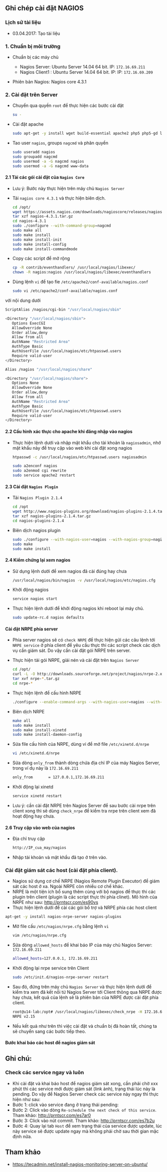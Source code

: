 ﻿## Ghi chép cài đặt NAGIOS

### Lịch sử tài liệu
- 03.04.2017: Tạo tài liệu

### 1. Chuẩn bị môi trường

- Chuẩn bị các máy chủ
  - Nagios Server: Ubuntu Server 14.04 64 bit. IP: `172.16.69.211`
  - Nagios Client1 : Ubuntu Server 14.04 64 bit. IP: IP: `172.16.69.209`
  
 - Phiên bản Nagios: Nagios core 4.3.1  
 
### 2. Cài đặt trên Server

- Chuyển qua quyền `root` để thực hiện các bước cài đặt
  ```sh
  su - 
  ```

- Cài đặt apache
  ```sh
  sudo apt-get -y install wget build-essential apache2 php5 php5-gd libgd-dev unzip apache2-utils libgd2-xpm-dev openssl libssl-dev xinetd
  ```

- Tao user `nagios`, groups `nagcmd` và phân quyền 
  ```sh
  sudo useradd nagios
  sudo groupadd nagcmd
  sudo usermod -a -G nagcmd nagios
  sudo usermod -a -G nagcmd www-data
  ```

####  2.1 Tải các gói cài đặt của `Nagios Core`
- Lưu ý: Bước này thực hiện trên máy chủ `Nagios Server`
- Tải `nagios core 4.3.1` và thực hiện biên dịch.
  ```sh
  cd /opt/
  wget https://assets.nagios.com/downloads/nagioscore/releases/nagios-4.3.1.tar.gz
  tar xzf nagios-4.3.1.tar.gz
  cd nagios-4.3.1
  sudo ./configure --with-command-group=nagcmd
  sudo make all
  sudo make install
  sudo make install-init
  sudo make install-config
  sudo make install-commandmode
  ```
- Copy các script để mở rộng 
  ```sh
  cp -R contrib/eventhandlers/ /usr/local/nagios/libexec/
  chown -R nagios:nagios /usr/local/nagios/libexec/eventhandlers
  ```

- Dùng lệnh `vi` để tạo fie `/etc/apache2/conf-available/nagios.conf`
  ```sh
  sudo vi /etc/apache2/conf-available/nagios.conf
  ```

với nội dung dưới
  ```sh
  ScriptAlias /nagios/cgi-bin "/usr/local/nagios/sbin"

  <Directory "/usr/local/nagios/sbin">
     Options ExecCGI
     AllowOverride None
     Order allow,deny
     Allow from all
     AuthName "Restricted Area"
     AuthType Basic
     AuthUserFile /usr/local/nagios/etc/htpasswd.users
     Require valid-user
  </Directory>

  Alias /nagios "/usr/local/nagios/share"

  <Directory "/usr/local/nagios/share">
     Options None
     AllowOverride None
     Order allow,deny
     Allow from all
     AuthName "Restricted Area"
     AuthType Basic
     AuthUserFile /usr/local/nagios/etc/htpasswd.users
     Require valid-user
  </Directory>
  ```

#### 2.2 Cấu hình xác thực cho apache khi đăng nhập vào nagios

- Thực hiện lệnh dưới và nhập mật khẩu cho tài khoản là `nagiosadmin`, nhớ mật khẩu này để truy cập vào web khi cài đặt xong nagios 
  ```sh
  htpasswd -c /usr/local/nagios/etc/htpasswd.users nagiosadmin
  ```
  
  ```sh
  sudo a2enconf nagios
  sudo a2enmod cgi rewrite
  sudo service apache2 restart
  ```

#### 2.3 Cài đặt `Nagios Plugin`

- Tải `Nagios Plugin 2.1.4`
  ```sh
  cd /opt
  wget http://www.nagios-plugins.org/download/nagios-plugins-2.1.4.tar.gz
  tar xzf nagios-plugins-2.1.4.tar.gz
  cd nagios-plugins-2.1.4
  ```

- Biên dịch nagios plugin
  ```sh
  sudo ./configure --with-nagios-user=nagios --with-nagios-group=nagios
  sudo make
  sudo make install
  ```
  
#### 2.4 Kiểm chứng lại xem nagios
 
- Sử dụng lệnh dưới để xem nagios đã cài đúng hay chưa
  ```sh
  /usr/local/nagios/bin/nagios -v /usr/local/nagios/etc/nagios.cfg
  ```
   
- Khởi động nagios
  ```sh
  service nagios start
  ```

- Thực hiện lệnh dưới để khởi động nagios khi reboot lại máy chủ.
  ```sh
  sudo update-rc.d nagios defaults
  ```

#### Cài đặt NRPE phía server 
- Phía server nagios sẽ có `check NRPE` để thực hiện gửi các câu lệnh tới `NRPE service` ở phía client để yêu cầu thực thi các script check các dịch vụ cần giám sát. Do vậy cần cài đặt gói NRPE trên server.
- Thực hiện tải gói NRPE, giải nén và cài đặt trên `Nagios Server`

  ```sh
  cd /opt/
  curl -L -O http://downloads.sourceforge.net/project/nagios/nrpe-2.x/nrpe-2.15/nrpe-2.15.tar.gz
  tar xvf nrpe-*.tar.gz
  cd nrpe-*
  ```

- Thực hiện lệnh để cấu hình NRPE
  ```sh
  ./configure --enable-command-args --with-nagios-user=nagios --with-nagios-group=nagios --with-ssl=/usr/bin/openssl --with-ssl-lib=/usr/lib/x86_64-linux-gnu
  ```

- Biên dịch NRPE 
  ```sh
  make all
  sudo make install
  sudo make install-xinetd
  sudo make install-daemon-config
  ```
  
- Sửa file cấu hình của NRPE, dùng vi để mở file `/etc/xinetd.d/nrpe`
  ```sh
  vi /etc/xinetd.d/nrpe
  ```

- Sửa dòng `only_from` thành dòng chứa địa chỉ IP của máy Nagios Server, trong ví dụ này là `172.16.69.211`
  ```sh
  only_from       = 127.0.0.1,172.16.69.211
  ```

- Khởi động lại xinetd
  ```sh
  service xinetd restart
  ```

- Lưu ý: cần cài đặt NRPE trên Nagios Server để sau bước cài nrpe trên client xong thì sẽ dùng `check_nrpe` để kiểm tra  nrpe trên client xem đã hoạt động hay chưa.
  
#### 2.6 Truy cập vào web của nagios
 
- Địa chỉ truy cập
  ```sh
  http://IP_cua_may/nagios
  ```
 
- Nhập tài khoản và mật khẩu đã tạo ở trên vào.
 

### Cài đặt giám sát các host (cài đặt phía client).
- Nagios sử dụng cơ chế NRPE (Nagios Remote Plugin Executor) để giám sát các host ở xa. Ngoài NRPE còn nhiều cơ chế khác.
- NRPE là một tiện ích bổ sung thêm cùng với bộ nagios để thực thi các plugin trên client (plugin là các script thực thi phía clinet). Mô hình của NRPE như sau: http://prntscr.com/es90vs
- Thực hiện lệnh dưới để cài các gói bổ trợ và NRPE phía các host client
```sh
apt-get -y install nagios-nrpe-server nagios-plugins
```

- Mở file cấu `/etc/nagios/nrpe.cfg` bằng lệnh `vi`
  ```sh
  vim /etc/nagios/nrpe.cfg
  ```

- Sửa dòng `allowed_hosts` để khai báo IP của máy chủ Nagios Server: `172.16.69.211`
  ```sh
  allowed_hosts=127.0.0.1, 172.16.69.211
  ```
  
- Khởi động lại nrpe service trên Client 
  ```sh
  sudo /etc/init.d/nagios-nrpe-server restart
  ```
  
- Sau đó, đứng trên máy chủ `Nagios Server` và thực hiện lệnh dưới để kiểm tra xem đã kết nối từ Nagios Server tới Client thông qua NRPE được hay chưa, kết quả của lệnh sẽ là phiên bản của NRPE được cài đặt phía client.
  ```sh
  root@u14-lab:/opt# /usr/local/nagios/libexec/check_nrpe -H 172.16.69.209
  NRPE v2.15
  ```

- Nếu kết quả như trên thì việc cài đặt và chuẩn bị đã hoàn tất, chúng ta sẽ chuyển sang các bước tiếp theo.
  
#### Bước khai báo các host để nagios giám sát 

## Ghi chú:

### Check các service ngay và luôn
- Khi cài đặt và khai báo host để nagios giám sát xong, cần phải chờ xxx phút thì các service mới được giám sát (link ảnh), trạng thái lúc này là pending. Do vậy để Nagios Server check các service này ngay thì thực hiện như sau:
- Bước 1: click vào service đang ở trạng thái pending: 
- Bước 2: Click vào dòng `Re-schedule the next check of this service`. Tham khảo: http://prntscr.com/es7ar0
- Bước 3: Click vào nút commit. Tham khảo: http://prntscr.com/es7b2u
- Bước 4: Quay lại tab `Host` để xem trạng thái của service được update, lúc này service sẽ được update ngay mà không phải chờ sau thời gian mặc định nữa.
 
## Tham khảo
- https://tecadmin.net/install-nagios-monitoring-server-on-ubuntu/
 
